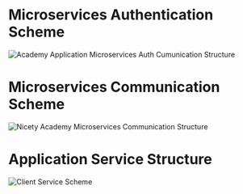 # Microservices Authentication Scheme
![Academy Application Microservices Auth Cumunication Structure](https://user-images.githubusercontent.com/105131547/226268596-488e1eae-514b-4008-b0c6-e7ff57feb2e5.png)

# Microservices Communication Scheme 
![Nicety Academy Microservices Communication Structure](https://user-images.githubusercontent.com/105131547/224532300-dfb14782-a7e4-46bc-bc22-c86bc1662fcd.png)


# Application Service Structure
![Client Service Scheme](https://user-images.githubusercontent.com/105131547/220042205-33048785-301c-4bac-ba41-fcb8cdef6baa.png)
